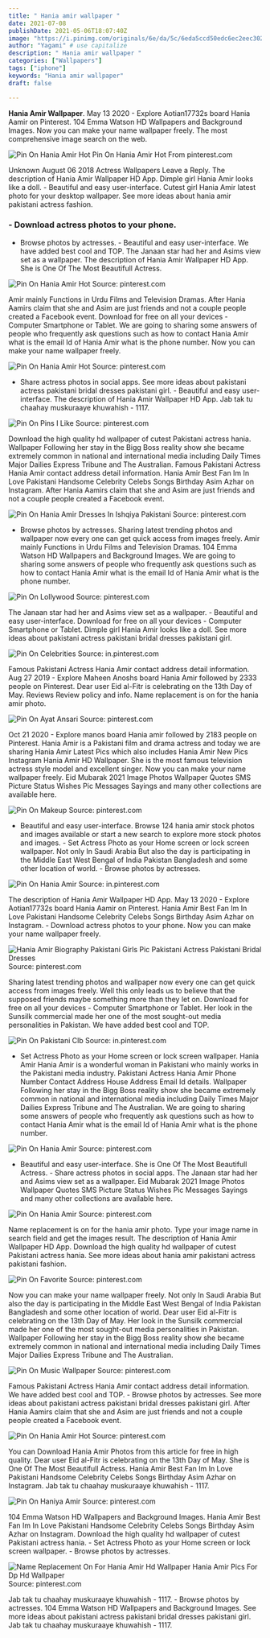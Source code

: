 ```yaml
---
title: " Hania amir wallpaper "
date: 2021-07-08
publishDate: 2021-05-06T18:07:40Z
image: "https://i.pinimg.com/originals/6e/da/5c/6eda5ccd50edc6ec2eec3026c21bb366.jpg"
author: "Yagami" # use capitalize
description: " Hania amir wallpaper "
categories: ["Wallpapers"]
tags: ["iphone"]
keywords: "Hania amir wallpaper"
draft: false

---
```



**Hania Amir Wallpaper**. May 13 2020 - Explore Aotian17732s board Hania Aamir on Pinterest. 104 Emma Watson HD Wallpapers and Background Images. Now you can make your name wallpaper freely. The most comprehensive image search on the web.

![Pin On Hania Amir Hot](https://i.pinimg.com/originals/78/56/9a/78569ade52b6cfeb9afcaf0cfcab16fb.jpg "Pin On Hania Amir Hot")
Pin On Hania Amir Hot From pinterest.com


Unknown August 06 2018 Actress Wallpapers Leave a Reply. The description of Hania Amir Wallpaper HD App. Dimple girl Hania Amir looks like a doll. - Beautiful and easy user-interface. Cutest girl Hania Amir latest photo for your desktop wallpaper. See more ideas about hania amir pakistani actress fashion.

### - Download actress photos to your phone.

- Browse photos by actresses. - Beautiful and easy user-interface. We have added best cool and TOP. The Janaan star had her and Asims view set as a wallpaper. The description of Hania Amir Wallpaper HD App. She is One Of The Most Beautifull Actress.


![Pin On Hania Amir Hot](https://i.pinimg.com/originals/7f/fc/72/7ffc723a1b8bff0a59f2059f913e0ced.jpg "Pin On Hania Amir Hot")
Source: pinterest.com

Amir mainly Functions in Urdu Films and Television Dramas. After Hania Aamirs claim that she and Asim are just friends and not a couple people created a Facebook event. Download for free on all your devices - Computer Smartphone or Tablet. We are going to sharing some answers of people who frequently ask questions such as how to contact Hania Amir what is the email Id of Hania Amir what is the phone number. Now you can make your name wallpaper freely.

![Pin On Hania Amir Hot](https://i.pinimg.com/736x/a7/d5/af/a7d5af47971440303eeaec8910640477.jpg "Pin On Hania Amir Hot")
Source: pinterest.com

- Share actress photos in social apps. See more ideas about pakistani actress pakistani bridal dresses pakistani girl. - Beautiful and easy user-interface. The description of Hania Amir Wallpaper HD App. Jab tak tu chaahay muskuraaye khuwahish - 1117.

![Pin On Pins I Like](https://i.pinimg.com/originals/67/ca/5e/67ca5e581a08a7bcbd1b2ddce2a22af1.jpg "Pin On Pins I Like")
Source: pinterest.com

Download the high quality hd wallpaper of cutest Pakistani actress hania. Wallpaper Following her stay in the Bigg Boss reality show she became extremely common in national and international media including Daily Times Major Dailies Express Tribune and The Australian. Famous Pakistani Actress Hania Amir contact address detail information. Hania Amir Best Fan Im In Love Pakistani Handsome Celebrity Celebs Songs Birthday Asim Azhar on Instagram. After Hania Aamirs claim that she and Asim are just friends and not a couple people created a Facebook event.

![Pin On Hania Amir Dresses In Ishqiya Pakistani](https://i.pinimg.com/originals/48/75/8d/48758d903d4c9254b6ca67e57b4585ff.jpg "Pin On Hania Amir Dresses In Ishqiya Pakistani")
Source: pinterest.com

- Browse photos by actresses. Sharing latest trending photos and wallpaper now every one can get quick access from images freely. Amir mainly Functions in Urdu Films and Television Dramas. 104 Emma Watson HD Wallpapers and Background Images. We are going to sharing some answers of people who frequently ask questions such as how to contact Hania Amir what is the email Id of Hania Amir what is the phone number.

![Pin On Lollywood](https://i.pinimg.com/736x/d0/c8/67/d0c867cfbe80f79c187f456f95cdff59.jpg "Pin On Lollywood")
Source: pinterest.com

The Janaan star had her and Asims view set as a wallpaper. - Beautiful and easy user-interface. Download for free on all your devices - Computer Smartphone or Tablet. Dimple girl Hania Amir looks like a doll. See more ideas about pakistani actress pakistani bridal dresses pakistani girl.

![Pin On Celebrities](https://i.pinimg.com/originals/2e/a0/6f/2ea06f42ebd08b9f5e9311bc0b3a2c8c.jpg "Pin On Celebrities")
Source: in.pinterest.com

Famous Pakistani Actress Hania Amir contact address detail information. Aug 27 2019 - Explore Maheen Anoshs board Hania Amir followed by 2333 people on Pinterest. Dear user Eid al-Fitr is celebrating on the 13th Day of May. Reviews Review policy and info. Name replacement is on for the hania amir photo.

![Pin On Ayat Ansari](https://i.pinimg.com/736x/1d/9d/32/1d9d32af9be42b399a88b95bf0a870df.jpg "Pin On Ayat Ansari")
Source: pinterest.com

Oct 21 2020 - Explore manos board Hania amir followed by 2183 people on Pinterest. Hania Amir is a Pakistani film and drama actress and today we are sharing Hania Amir Latest Pics which also includes Hania Amir New Pics Instagram Hania Amir HD Wallpaper. She is the most famous television actress style model and excellent singer. Now you can make your name wallpaper freely. Eid Mubarak 2021 Image Photos Wallpaper Quotes SMS Picture Status Wishes Pic Messages Sayings and many other collections are available here.

![Pin On Makeup](https://i.pinimg.com/originals/38/a5/56/38a55616f39e80df038dd999ab5496b2.jpg "Pin On Makeup")
Source: pinterest.com

- Beautiful and easy user-interface. Browse 124 hania amir stock photos and images available or start a new search to explore more stock photos and images. - Set Actress Photo as your Home screen or lock screen wallpaper. Not only In Saudi Arabia But also the day is participating in the Middle East West Bengal of India Pakistan Bangladesh and some other location of world. - Browse photos by actresses.

![Pin On Hania Amir](https://i.pinimg.com/originals/5e/39/be/5e39bee6d8bb58ecc081b7f5b12d28b9.jpg "Pin On Hania Amir")
Source: in.pinterest.com

The description of Hania Amir Wallpaper HD App. May 13 2020 - Explore Aotian17732s board Hania Aamir on Pinterest. Hania Amir Best Fan Im In Love Pakistani Handsome Celebrity Celebs Songs Birthday Asim Azhar on Instagram. - Download actress photos to your phone. Now you can make your name wallpaper freely.

![Hania Amir Biography Pakistani Girls Pic Pakistani Actress Pakistani Bridal Dresses](https://i.pinimg.com/originals/d8/ef/59/d8ef598d3a61f1d58ff8267c4558a391.jpg "Hania Amir Biography Pakistani Girls Pic Pakistani Actress Pakistani Bridal Dresses")
Source: pinterest.com

Sharing latest trending photos and wallpaper now every one can get quick access from images freely. Well this only leads us to believe that the supposed friends maybe something more than they let on. Download for free on all your devices - Computer Smartphone or Tablet. Her look in the Sunsilk commercial made her one of the most sought-out media personalities in Pakistan. We have added best cool and TOP.

![Pin On Pakistani Clb](https://i.pinimg.com/originals/cb/b4/70/cbb470b27dddd6eabb0459b353fbdad5.jpg "Pin On Pakistani Clb")
Source: in.pinterest.com

- Set Actress Photo as your Home screen or lock screen wallpaper. Hania Amir Hania Amir is a wonderful woman in Pakistani who mainly works in the Pakistani media industry. Pakistani Actress Hania Amir Phone Number Contact Address House Address Email Id details. Wallpaper Following her stay in the Bigg Boss reality show she became extremely common in national and international media including Daily Times Major Dailies Express Tribune and The Australian. We are going to sharing some answers of people who frequently ask questions such as how to contact Hania Amir what is the email Id of Hania Amir what is the phone number.

![Pin On Hania Amir](https://i.pinimg.com/736x/d2/e1/91/d2e19132c864d90e13f1a50b10188a9e.jpg "Pin On Hania Amir")
Source: pinterest.com

- Beautiful and easy user-interface. She is One Of The Most Beautifull Actress. - Share actress photos in social apps. The Janaan star had her and Asims view set as a wallpaper. Eid Mubarak 2021 Image Photos Wallpaper Quotes SMS Picture Status Wishes Pic Messages Sayings and many other collections are available here.

![Pin On Hania Amir](https://i.pinimg.com/originals/af/0c/61/af0c61148386496343959652094da31e.jpg "Pin On Hania Amir")
Source: pinterest.com

Name replacement is on for the hania amir photo. Type your image name in search field and get the images result. The description of Hania Amir Wallpaper HD App. Download the high quality hd wallpaper of cutest Pakistani actress hania. See more ideas about hania amir pakistani actress pakistani fashion.

![Pin On Favorite](https://i.pinimg.com/originals/ce/7c/7e/ce7c7e25b90ed4aaf7dbf50ac148898f.jpg "Pin On Favorite")
Source: pinterest.com

Now you can make your name wallpaper freely. Not only In Saudi Arabia But also the day is participating in the Middle East West Bengal of India Pakistan Bangladesh and some other location of world. Dear user Eid al-Fitr is celebrating on the 13th Day of May. Her look in the Sunsilk commercial made her one of the most sought-out media personalities in Pakistan. Wallpaper Following her stay in the Bigg Boss reality show she became extremely common in national and international media including Daily Times Major Dailies Express Tribune and The Australian.

![Pin On Music Wallpaper](https://i.pinimg.com/originals/84/47/fe/8447fed0c3725ca54393ffc86720e961.jpg "Pin On Music Wallpaper")
Source: pinterest.com

Famous Pakistani Actress Hania Amir contact address detail information. We have added best cool and TOP. - Browse photos by actresses. See more ideas about pakistani actress pakistani bridal dresses pakistani girl. After Hania Aamirs claim that she and Asim are just friends and not a couple people created a Facebook event.

![Pin On Hania Amir Hot](https://i.pinimg.com/originals/78/56/9a/78569ade52b6cfeb9afcaf0cfcab16fb.jpg "Pin On Hania Amir Hot")
Source: pinterest.com

You can Download Hania Amir Photos from this article for free in high quality. Dear user Eid al-Fitr is celebrating on the 13th Day of May. She is One Of The Most Beautifull Actress. Hania Amir Best Fan Im In Love Pakistani Handsome Celebrity Celebs Songs Birthday Asim Azhar on Instagram. Jab tak tu chaahay muskuraaye khuwahish - 1117.

![Pin On Haniya Amir](https://i.pinimg.com/originals/f2/de/55/f2de558b32513b0252cf97482945bf9a.jpg "Pin On Haniya Amir")
Source: pinterest.com

104 Emma Watson HD Wallpapers and Background Images. Hania Amir Best Fan Im In Love Pakistani Handsome Celebrity Celebs Songs Birthday Asim Azhar on Instagram. Download the high quality hd wallpaper of cutest Pakistani actress hania. - Set Actress Photo as your Home screen or lock screen wallpaper. - Browse photos by actresses.

![Name Replacement On For Hania Amir Hd Wallpaper Hania Amir Pics For Dp Hd Wallpaper](https://i.pinimg.com/originals/6e/da/5c/6eda5ccd50edc6ec2eec3026c21bb366.jpg "Name Replacement On For Hania Amir Hd Wallpaper Hania Amir Pics For Dp Hd Wallpaper")
Source: pinterest.com

Jab tak tu chaahay muskuraaye khuwahish - 1117. - Browse photos by actresses. 104 Emma Watson HD Wallpapers and Background Images. See more ideas about pakistani actress pakistani bridal dresses pakistani girl. Jab tak tu chaahay muskuraaye khuwahish - 1117.

